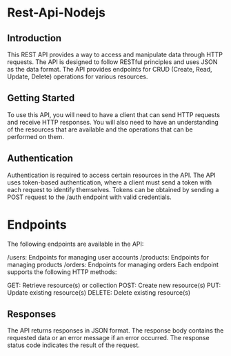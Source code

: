 # Rest-Api-Nodejs

## Introduction
This REST API provides a way to access and manipulate data through HTTP requests. The API is designed to follow RESTful principles and uses JSON as the data format. The API provides endpoints for CRUD (Create, Read, Update, Delete) operations for various resources.

## Getting Started
To use this API, you will need to have a client that can send HTTP requests and receive HTTP responses. You will also need to have an understanding of the resources that are available and the operations that can be performed on them.

## Authentication
Authentication is required to access certain resources in the API. The API uses token-based authentication, where a client must send a token with each request to identify themselves. Tokens can be obtained by sending a POST request to the /auth endpoint with valid credentials.

# Endpoints
The following endpoints are available in the API:

/users: Endpoints for managing user accounts
/products: Endpoints for managing products
/orders: Endpoints for managing orders
Each endpoint supports the following HTTP methods:

GET: Retrieve resource(s) or collection
POST: Create new resource(s)
PUT: Update existing resource(s)
DELETE: Delete existing resource(s)
## Responses
The API returns responses in JSON format. The response body contains the requested data or an error message if an error occurred. The response status code indicates the result of the request.
